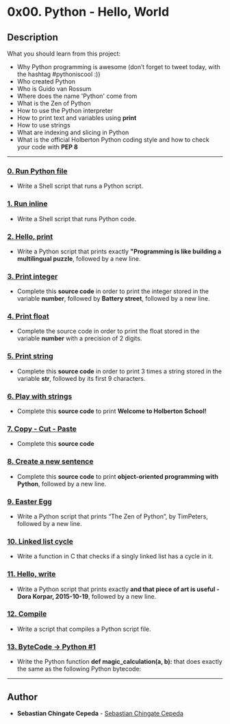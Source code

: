 # 0x00. Python - Hello, World

## Description
What you should learn from this project:

* Why Python programming is awesome (don’t forget to tweet today, with the hashtag #pythoniscool :))
* Who created Python
* Who is Guido van Rossum
* Where does the name 'Python' come from
* What is the Zen of Python
* How to use the Python interpreter
* How to print text and variables using **print**
* How to use strings
* What are indexing and slicing in Python
* What is the official Holberton Python coding style and how to check your code with **PEP 8**

---

### [0. Run Python file](./0-run)
* Write a Shell script that runs a Python script.


### [1. Run inline](./1-run_inline)
* Write a Shell script that runs Python code.


### [2. Hello, print](./2-print.py)
* Write a Python script that prints exactly **"Programming is like building a multilingual puzzle**, followed by a new line.


### [3. Print integer](./3-print_number.py)
* Complete this **source code** in order to print the integer stored in the variable **number**, followed by **Battery street**, followed by a new line.


### [4. Print float](./4-print_float.py)
* Complete the source code in order to print the float stored in the variable **number** with a precision of 2 digits.


### [5. Print string](./5-print_string.py)
* Complete this **source code** in order to print 3 times a string stored in the variable **str**, followed by its first 9 characters.


### [6. Play with strings](./6-concat.py)
* Complete this **source code** to print **Welcome to Holberton School!**


### [7. Copy - Cut - Paste](./7-edges.py)
* Complete this **source code**


### [8. Create a new sentence](./8-concat_edges.py)
* Complete this **source code** to print **object-oriented programming with Python**, followed by a new line.


### [9. Easter Egg](./9-easter_egg.py)
* Write a Python script that prints “The Zen of Python”, by TimPeters, followed by a new line.


### [10. Linked list cycle](./10-check_cycle.c)
* Write a function in C that checks if a singly linked list has a cycle in it.


### [11. Hello, write](./100-write.py)
* Write a Python script that prints exactly **and that piece of art is useful - Dora Korpar, 2015-10-19**, followed by a new line.


### [12. Compile](./101-compile)
* Write a script that compiles a Python script file.


### [13. ByteCode -> Python #1](./102-magic_calculation.py)
* Write the Python function **def magic_calculation(a, b):** that does exactly the same as the following Python bytecode:

---

## Author
* **Sebastian Chingate Cepeda** - [Sebastian Chingate Cepeda](https://github.com/sebastianchc)

